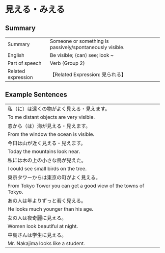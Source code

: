 # 見える・みえる

## Summary

<table><tr>   <td>Summary</td>   <td>Someone or something is passively/spontaneously visible.</td></tr><tr>   <td>English</td>   <td>Be visible; (can) see; look ~</td></tr><tr>   <td>Part of speech</td>   <td>Verb (Group 2)</td></tr><tr>   <td>Related expression</td>   <td>【Related Expression: 見られる】</td></tr></table>

## Example Sentences

<table><tr><td>私（に）は遠くの物がよく見える・見えます。</td></tr><tr><td>To me distant objects are very visible.</td></tr><tr><td>窓から（は）海が見える・見えます。</td></tr><tr><td>From the window the ocean is visible.</td></tr><tr><td>今日は山が近く見える・見えます。</td></tr><tr><td>Today the mountains look near.</td></tr><tr><td>私には木の上の小さな鳥が見えた。</td></tr><tr><td>I could see small birds on the tree.</td></tr><tr><td>東京タワーからは東京の町がよく見える。</td></tr><tr><td>From Tokyo Tower you can get a good view of the towns of Tokyo.</td></tr><tr><td>あの人は年よりずっと若く見える。</td></tr><tr><td>He looks much younger than his age.</td></tr><tr><td>女の人は夜奇麗に見える。</td></tr><tr><td>Women look beautiful at night.</td></tr><tr><td>中島さんは学生に見える。</td></tr><tr><td>Mr. Nakajima looks like a student.</td></tr></table>

